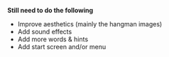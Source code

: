 **Still need to do the following**

* Improve aesthetics (mainly the hangman images)
* Add sound effects
* Add more words & hints
* Add start screen and/or menu
